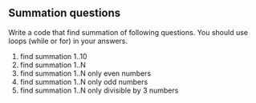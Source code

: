## Summation questions

Write a code that find summation of following questions.
You should use loops (while or for) in your answers.


01. find summation 1..10
02. find summation 1..N
03. find summation 1..N only even numbers
04. find summation 1..N only odd numbers
05. find summation 1..N only divisible by 3 numbers